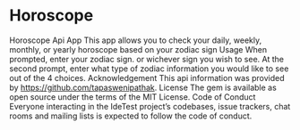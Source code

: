# Horoscope
Horoscope Api App
This app allows you to check your daily, weekly, monthly, or yearly horoscope based on your zodiac sign
Usage
When prompted, enter your zodiac sign. or wichever sign you wish to see. At the second prompt, enter what type of zodiac information you would like to see out of the 4 choices.
Acknowledgement
This api information was provided by https://github.com/tapaswenipathak.
License
The gem is available as open source under the terms of the MIT License.
Code of Conduct
Everyone interacting in the IdeTest project’s codebases, issue trackers, chat rooms and mailing lists is expected to follow the code of conduct.

